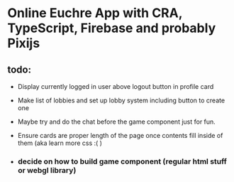 # Online Euchre App with CRA, TypeScript, Firebase and probably Pixijs

## todo:

- Display currently logged in user above logout button in profile card
- Make list of lobbies and set up lobby system including button to create one
- Maybe try and do the chat before the game component just for fun.
- Ensure cards are proper length of the page once contents fill inside of them (aka learn more css :( )

- ### **decide on how to build game component (regular html stuff or webgl library)**

